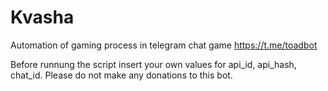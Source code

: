 # Kvasha
Automation of gaming process in telegram chat game https://t.me/toadbot

Before runnung the script insert your own values for api_id, api_hash, chat_id. 
Please do not make any donations to this bot.
